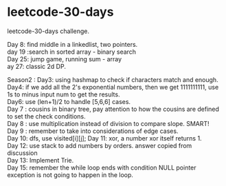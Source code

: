 # leetcode-30-days
leetcode-30-days challenge. 

Day 8: find middle in a linkedlist, two pointers. <br/>
day 19 :search in sorted array - binary search<br/>
Day 25: jump game, running sum - array<br/>
ay 27: classic 2d DP. <br/>

Season2 :
Day3: using hashmap to check if characters match and enough. <br/>
Day4: if we add all the 2's exponential numbers, then we get 1111111111, use 1s to minus input num to get the results.  <br/>
Day6: use (len+1)/2 to handle [5,6,6] cases. <br/>
Day 7  :  cousins in binary tree, pay  attention to how the cousins are defined to set the check conditions.  <br/>
Day 8 : use multiplication instead of division to compare slope. SMART! <br/> 
Day 9 : remember to take into considerations of edge cases. <br/>
Day 10: dfs, use visited[i][j];
Day 11: xor, a number xor itself returns 1. <br>
Day 12: use stack to add numbers by orders. answer copied from discussion <br/>
Day 13: Implement Trie. <br/>
Day 15: remember the while loop ends with condition NULL pointer exception is not going to happen in the loop. <br/>
